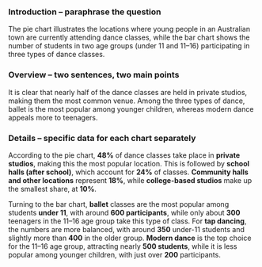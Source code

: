 ### **Introduction – paraphrase the question**

The pie chart illustrates the locations where young people in an Australian town are currently attending dance classes, while the bar chart shows the number of students in two age groups (under 11 and 11–16) participating in three types of dance classes.

### **Overview – two sentences, two main points**

It is clear that nearly half of the dance classes are held in private studios, making them the most common venue. Among the three types of dance, ballet is the most popular among younger children, whereas modern dance appeals more to teenagers.

### **Details – specific data for each chart separately**

According to the pie chart, **48%** of dance classes take place in **private studios**, making this the most popular location. This is followed by **school halls (after school)**, which account for **24%** of classes. **Community halls and other locations** represent **18%**, while **college-based studios** make up the smallest share, at **10%**.

Turning to the bar chart, **ballet** classes are the most popular among students **under 11**, with around **600 participants**, while only about **300** teenagers in the 11–16 age group take this type of class. For **tap dancing**, the numbers are more balanced, with around **350** under-11 students and slightly more than **400** in the older group. **Modern dance** is the top choice for the 11–16 age group, attracting nearly **500 students**, while it is less popular among younger children, with just over **200** participants.